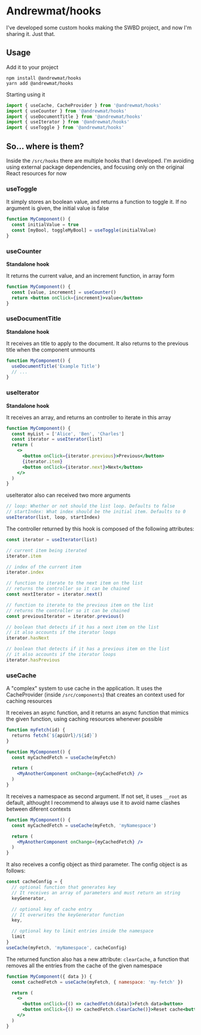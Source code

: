 # Andrewmat/hooks

I've developed some custom hooks making the SWBD project, and now I'm sharing it. Just that.

## Usage

Add it to your project

```
npm install @andrewmat/hooks
yarn add @andrewmat/hooks
```

Starting using it

```jsx
import { useCache, CacheProvider } from '@andrewmat/hooks'
import { useCounter } from '@andrewmat/hooks'
import { useDocumentTitle } from '@andrewmat/hooks'
import { useIterator } from '@andrewmat/hooks'
import { useToggle } from '@andrewmat/hooks'
```

## So... where is them?

Inside the `/src/hooks` there are multiple hooks that I developed. I'm avoiding using external package dependencies, and focusing only on the original React resources for now

### useToggle

It simply stores an boolean value, and returns a function to toggle it. If no argument is given, the initial value is false

```jsx
function MyComponent() {
  const initialValue = true
  const [myBool, toggleMyBool] = useToggle(initialValue)
}
```

### useCounter

**Standalone hook**

It returns the current value, and an increment function, in array form

```jsx
function MyComponent() {
  const [value, increment] = useCounter()
  return <button onClick={increment}>value</button>
}
```

### useDocumentTitle

**Standalone hook**

It receives an title to apply to the document. It also returns to the previous title when the component unmounts

```jsx
function MyComponent() {
  useDocumentTitle('Example Title')
  // ...
}
```

### useIterator

**Standalone hook**

It receives an array, and returns an controller to iterate in this array

```jsx
function MyComponent() {
  const myList = ['Alice', 'Ben', 'Charles']
  const iterator = useIterator(list)
  return (
    <>
      <button onClick={iterator.previous}>Previous</button>
      {iterator.item}
      <button onClick={iterator.next}>Next</button>
    </>
  )
}
```

useIterator also can received two more arguments

```jsx
// loop: Whether or not should the list loop. Defaults to false
// startIndex: What index should be the initial item. Defaults to 0
useIterator(list, loop, startIndex)
```

The controller returned by this hook is composed of the following attributes:

```jsx
const iterator = useIterator(list)

// current item being iterated
iterator.item

// index of the current item
iterator.index

// function to iterate to the next item on the list
// returns the controller so it can be chained
const nextIterator = iterator.next()

// function to iterate to the previous item on the list
// returns the controller so it can be chained
const previousIterator = iterator.previous()

// boolean that detects if it has a next item on the list
// it also accounts if the iterator loops
iterator.hasNext

// boolean that detects if it has a previous item on the list
// it also accounts if the iterator loops
iterator.hasPrevious
```

### useCache

A "complex" system to use cache in the application. It uses the CacheProvider (inside `/src/components`) that creates an context used for caching resources

It receives an async function, and it returns an async function that mimics the given function, using caching resources whenever possible

```jsx
function myFetch(id) {
  returns fetch(`${apiUrl}/${id}`)
}

function MyComponent() {
  const myCachedFetch = useCache(myFetch)

  return (
    <MyAnotherComponent onChange={myCachedFetch} />
  )
}
```

It receives a namespace as second argument. If not set, it uses `__root` as default, althought I recommend to always use it to avoid name clashes between diferent contexts

```jsx
function MyComponent() {
  const myCachedFetch = useCache(myFetch, 'myNamespace')

  return (
    <MyAnotherComponent onChange={myCachedFetch} />
  )
}
```

It also receives a config object as third parameter. The config object is as follows:

```jsx
const cacheConfig = {
  // optional function that generates key
  // It receives an array of parameters and must return an string
  keyGenerator,

  // optional key of cache entry
  // It overwrites the keyGenerator function
  key,

  // optional key to limit entries inside the namespace
  limit
}
useCache(myFetch, 'myNamespace', cacheConfig)

```

The returned function also has a new attribute: `clearCache`, a function that removes all the entries from the cache of the given namespace

```jsx
function MyComponent({ data }) {
  const cachedFetch = useCache(myFetch, { namespace: 'my-fetch' })

  return (
    <>
      <button onClick={() => cachedFetch(data)}>Fetch data<button>
      <button onClick={() => cachedFetch.clearCache()}>Reset cache<button>
    </>
  )
}
```
